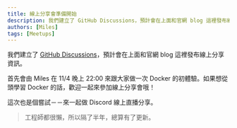 ```yaml
---
title: 線上分享會準備開始
description: 我們建立了 GitHub Discussions，預計會在上面和官網 blog 這裡發布線上分享資訊。
authors: [Miles]
tags: [Meetups]
---
```


我們建立了 [GitHub Discussions](https://github.com/ganhuaking/ganhuaking.github.io/discussions)，預計會在上面和官網 blog 這裡發布線上分享資訊。

<!--truncate-->

首先會由 Miles 在 11/4 晚上 22:00 來跟大家做一次 Docker 的初體驗。如果想從頭學習 Docker 的話，歡迎一起來參加線上分享會哦！

這次也是個嘗試－－來一起做 Discord 線上直播分享。

> 工程師都很懶，所以隔了半年，總算有了更新。
